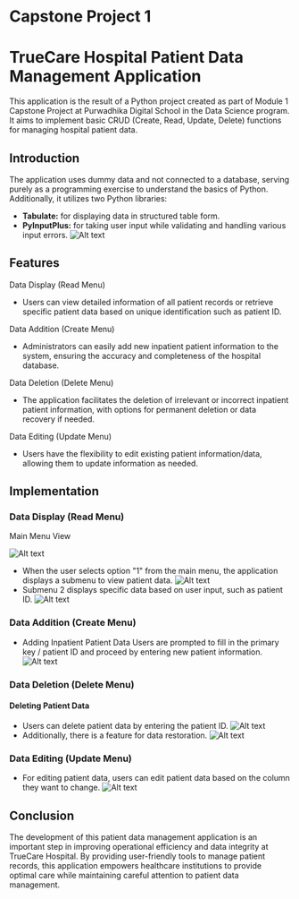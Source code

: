 # Capstone Project 1
# TrueCare Hospital Patient Data Management Application

This application is the result of a Python project created as part of Module 1 Capstone Project at Purwadhika Digital School in the Data Science program. It aims to implement basic CRUD (Create, Read, Update, Delete) functions for managing hospital patient data. 

## Introduction

The application uses dummy data and not connected to a database, serving purely as a programming exercise to understand the basics of Python. Additionally, it utilizes two Python libraries:
- **Tabulate:** for displaying data in structured table form.
- **PyInputPlus:** for taking user input while validating and handling various input errors.
![Alt text](https://github.com/fatikasanjaya/Capstone_Project1/blob/8bddb4996a7c1b6f49a0e85cc4589148914ddcba/image/library.png)

## Features

Data Display (Read Menu)
- Users can view detailed information of all patient records or retrieve specific patient data based on unique identification such as patient ID.

Data Addition (Create Menu)
- Administrators can easily add new inpatient patient information to the system, ensuring the accuracy and completeness of the hospital database.

Data Deletion (Delete Menu)
- The application facilitates the deletion of irrelevant or incorrect inpatient patient information, with options for permanent deletion or data recovery if needed.

Data Editing (Update Menu)
- Users have the flexibility to edit existing patient information/data, allowing them to update information as needed.

## Implementation

### Data Display (Read Menu)
Main Menu View

![Alt text](https://github.com/fatikasanjaya/Capstone_Project1/blob/8bddb4996a7c1b6f49a0e85cc4589148914ddcba/image/main_menu.png)
- When the user selects option "1" from the main menu, the application displays a submenu to view patient data.
![Alt text](https://github.com/fatikasanjaya/Capstone_Project1/blob/main/image/read_menu.png)
- Submenu 2 displays specific data based on user input, such as patient ID.
![Alt text](https://github.com/fatikasanjaya/Capstone_Project1/blob/main/image/read%20data%20by%20id.png)
### Data Addition (Create Menu)
- Adding Inpatient Patient Data
  Users are prompted to fill in the primary key / patient ID and proceed by entering new patient information.
![Alt text](https://github.com/fatikasanjaya/Capstone_Project1/blob/main/image/create_menu.png)

### Data Deletion (Delete Menu)
#### Deleting Patient Data
- Users can delete patient data by entering the patient ID. 
![Alt text](https://github.com/fatikasanjaya/Capstone_Project1/blob/main/image/delete_menu.png)
- Additionally, there is a feature for data restoration.
![Alt text](https://github.com/fatikasanjaya/Capstone_Project1/blob/main/image/restore_data.png)

### Data Editing (Update Menu)
- For editing patient data, users can edit patient data based on the column they want to change.
![Alt text](https://github.com/fatikasanjaya/Capstone_Project1/blob/main/image/update_menu.png)


## Conclusion
The development of this patient data management application is an important step in improving operational efficiency and data integrity at TrueCare Hospital. By providing user-friendly tools to manage patient records, this application empowers healthcare institutions to provide optimal care while maintaining careful attention to patient data management.
